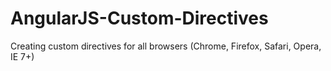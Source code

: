 AngularJS-Custom-Directives
===========================

Creating custom directives for all browsers (Chrome, Firefox, Safari, Opera, IE 7+)
